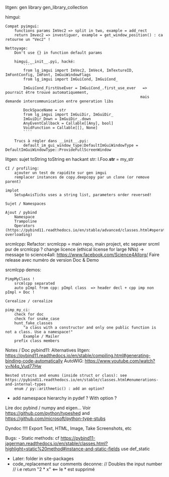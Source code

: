 litgen:
    gen library
    gen_library_collection

himgui:

    Compat pyimgui:
        functions params ImVec2 => split in two, example = add_rect
        return Imvec2 => investiguer, example = get_window_position() : ca retourne un "Vec2" !

    Nettoyage:
        Don't use {} in function default params

        himgui.__init__.pyi, hacké:
            ````
            from lg_imgui import ImVec2, ImVec4, ImTextureID, ImFontConfig, ImFont, ImGuiWindowFlags
            from lg_imgui import ImGuiCond, ImGuiCond_

            ImGuiCond_FirstUseEver = ImGuiCond_.first_use_ever   => pourrait être trouvé automatiquement,
                                                                mais demande intercommunication entre generation libs

            DockSpaceName = str
            from lg_imgui import ImGuiDir, ImGuiDir_
            ImGuiDir_Down = ImGuiDir_.down
            AnyEventCallback = Callable[[Any], bool]
            VoidFunction = Callable[[], None]
            ````

        Trucs à régler dans __init__.pyi:
            default_im_gui_window_type:DefaultImGuiWindowType = DefaultImGuiWindowType::ProvideFullScreenWindow



litgen:
    sujet toString
        toString en hackant str:
        l.Foo.__str__ = my_str

    CI / profiling:
        ajouter un test de rapidite sur gen imgui
        remplacer instances de copy.deepcopy par un clone (or remove parent)

    implot
        SetupAxisTicks uses a string list, parameters order reversed!

    Sujet / Namespaces

    Ajout / pybind
        Namespace
        Trampoline
        Operators (https://pybind11.readthedocs.io/en/stable/advanced/classes.html#operator-overloading)


srcmlcpp:
    Refactor: srcmlcpp = main repo, main project, etc
        separer srcml pur de srcmlcpp ?
    change licence (ethical license for large NNs)
        -> message to science4all: https://www.facebook.com/Science4Allorg/
    Faire release avec numéro de version
    Doc & Demo


srcmlcpp demos:

    PimpMyClass !
        srcmlcpp separated
        auto pImpl from cpp: pImpl class  => header decl + cpp imp non pImpl + Doc !

    Cerealize / cerealize

    pimp_my_ci:
        check for doc
        check for snake_case
        hunt_fake_classes
            "a class with a constructor and only one public function is not a class. Use a namespace!"
            Example / Mailer
        prefix class members



Notes / Doc pybind11:
    Alternatives litgen:
        https://pybind11.readthedocs.io/en/stable/compiling.html#generating-binding-code-automatically
        AutoWIG:
            https://www.youtube.com/watch?v=N4q_Vud77Hw

    Nested structs and enums (inside struct or class): see https://pybind11.readthedocs.io/en/stable/classes.html#enumerations-and-internal-types
        enum / py::arithmetic() : add an option?

- add namespace hierarchy in pydef ? With option ?



Lire doc pybind / numpy and eigen...
Voir https://github.com/python/typeshed and https://github.com/microsoft/python-type-stubs


Dyndoc !!!!
    Export Text, HTML, Image, Take Screenshots, etc



Bugs:
    - Static methods: cf https://pybind11-jagerman.readthedocs.io/en/stable/classes.html?highlight=static%20method#instance-and-static-fields
        use def_static

- Later: folder in site-packages
- code_replacement sur comments deconne:
    // Doubles the input number
    // i.e return "2 * x"    <== le * est supprimé
